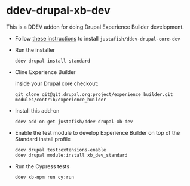 # ddev-drupal-xb-dev

This is a DDEV addon for doing Drupal Experience Builder development.

- Follow [these instructions](https://github.com/justafish/ddev-drupal-core-dev?tab=readme-ov-file#installation) to install `justafish/ddev-drupal-core-dev`
- Run the installer
  ```
  ddev drupal install standard
  ```
- Cline Experience Builder

  inside your Drupal core checkout:
  ```
  git clone git@git.drupal.org:project/experience_builder.git modules/contrib/experience_builder
  ```
- Install this add-on
  ```
  ddev add-on get justafish/ddev-drupal-xb-dev
  ```
- Enable the test module to develop Experience Builder on top of the Standard install profile
  ```
  ddev drupal test:extensions-enable
  ddev drupal module:install xb_dev_standard
  ```
- Run the Cypress tests
  ```
  ddev xb-npm run cy:run
  ```
